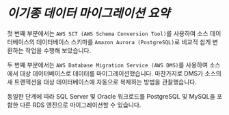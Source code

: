 # ***이기종 데이터 마이그레이션 요약***

첫 번째 부분에서는 ```AWS SCT (AWS Schema Conversion Tool)```를 사용하여 소스 데이터베이스의 데이터베이스 스키마를 ```Amazon Aurora (PostgreSQL)```로 비교적 쉽게 변환하는 작업을 수행해 보았습니다.

두 번째 부분에서는 ```AWS Database Migration Service (AWS DMS)```를 사용하여 소스에서 대상 데이터베이스로 데이터를 마이그레이션했습니다. 마찬가지로 DMS가 소스의 새 트랜잭션을 대상 데이터베이스에 자동으로 복제하는 방법을 관찰했습니다.

동일한 단계에 따라 SQL Server 및 Oracle 워크로드를 PostgreSQL 및 MySQL을 포함한 다른 RDS 엔진으로 마이그레이션할 수 있습니다.
